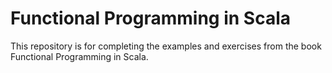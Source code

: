 # Functional Programming in Scala

This repository is for completing the examples and exercises from the book Functional Programming in Scala.
